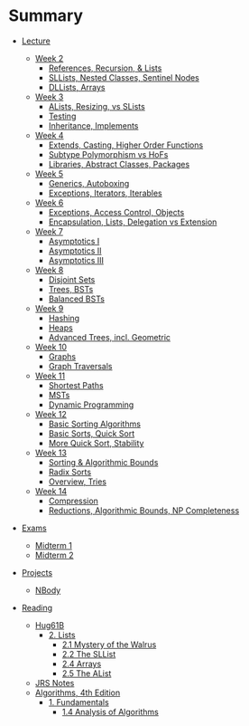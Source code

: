 # Summary

* [Lecture]()
    * [Week 2]()
        * [References, Recursion, & Lists](lecture/week02/lec03.md)
        * [SLLists, Nested Classes, Sentinel Nodes](lecture/week02/lec04.md)
        * [DLLists, Arrays](lecture/week02/lec05.md)
    * [Week 3]()
        * [ALists, Resizing, vs SLists](lecture/week03/lec06.md)
        * [Testing](lecture/week03/lec07.md)
        * [Inheritance, Implements](lecture/week03/lec08.md)
    * [Week 4]()
        * [Extends, Casting, Higher Order Functions](lecture/week04/lec09.md)
        * [Subtype Polymorphism vs HoFs](lecture/week04/lec10.md)
        * [Libraries, Abstract Classes, Packages](lecture/week04/lec11/lec11.md)
    * [Week 5]()
        * [Generics, Autoboxing](lecture/week05/lec13.md)
        * [Exceptions, Iterators, Iterables](lecture/week05/lec14/lec14.md)
    * [Week 6]()
        * [Exceptions, Access Control, Objects](lecture/week06/lec15.md)
        * [Encapsulation, Lists, Delegation vs Extension](lecture/week06/lec16.md)
    * [Week 7]()
        * [Asymptotics I](lecture/week07/lec17.md)
        * [Asymptotics II]()
        * [Asymptotics III]()
    * [Week 8]()
        * [Disjoint Sets]()
        * [Trees, BSTs]()
        * [Balanced BSTs]()
    * [Week 9]()
        * [Hashing]()
        * [Heaps]()
        * [Advanced Trees, incl. Geometric]()
    * [Week 10]()
        * [Graphs]()
        <!--- * [Midterm 2 Review]() -->
        * [Graph Traversals]()
    * [Week 11]()
        * [Shortest Paths]()
        * [MSTs]()
        * [Dynamic Programming]()
    * [Week 12]()
        * [Basic Sorting Algorithms]()
        * [Basic Sorts, Quick Sort]()
        * [More Quick Sort, Stability]()
    * [Week 13]()
        * [Sorting & Algorithmic Bounds]()
        * [Radix Sorts]()
        * [Overview, Tries]()
    * [Week 14]()
        * [Compression]()
        * [Reductions, Algorithmic Bounds, NP Completeness]()
        <!--- * [Summary, Fun]() -->

* [Exams]()
    * [Midterm 1](review/mt1.md)
    * [Midterm 2](review/mt2.md)

* [Projects]()
    * [NBody](projects/NBody.md)

* [Reading]()
    * [Hug61B](https://joshhug.gitbooks.io/hug61b/content/)
        * [2. Lists](https://joshhug.gitbooks.io/hug61b/content/chap2/)
            * [2.1 Mystery of the Walrus](reading/Ch2/1.md)
            * [2.2 The SLList](reading/Ch2/2/2.md)
            * [2.4 Arrays](reading/Ch2/4.md)
            * [2.5 The AList](reading/Ch2/5.md)
    * [JRS Notes]()
    * [Algorithms, 4th Edition](http://algs4.cs.princeton.edu/home/)
        * [1. Fundamentals](http://algs4.cs.princeton.edu/10fundamentals/)
            * [1.4 Analysis of Algorithms]()
